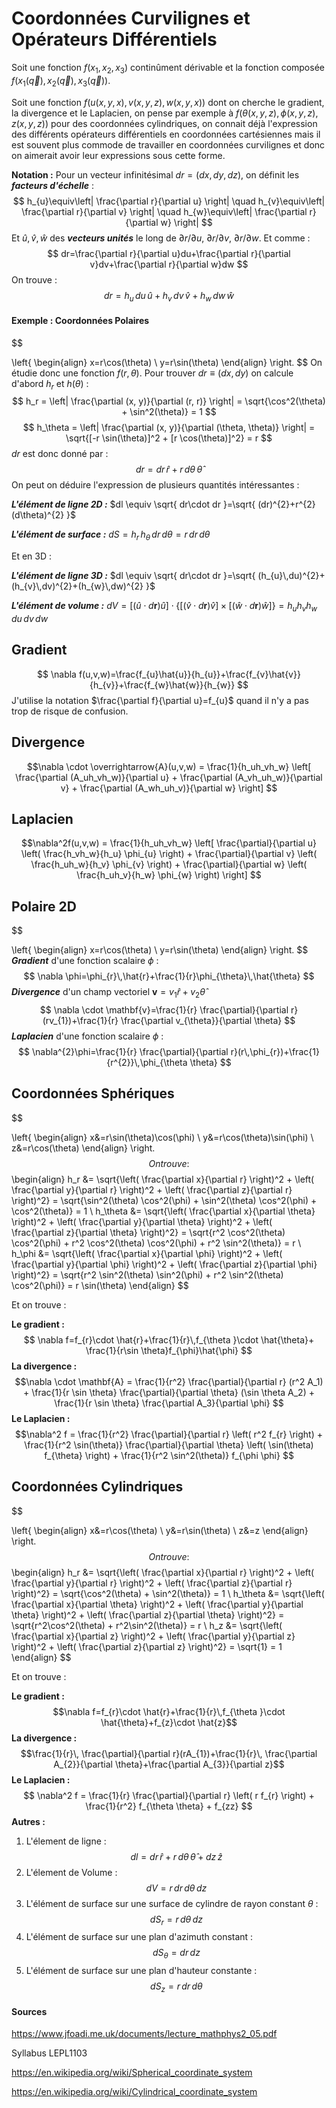 # Coordonnées Curvilignes et Opérateurs Différentiels

Soit une fonction $f(x_{1},x_{2},x_{3})$ continûment dérivable et la fonction composée $f(x_{1}(\overrightarrow{q}),x_{2}(\overrightarrow{q}),x_{3}(\overrightarrow{q}))$.

Soit une fonction $f(u(x,y,x),v(x,y,z),w(x,y,x))$ dont on cherche le gradient, la divergence et le Laplacien, on pense par exemple à $f(\theta(x,y,z),\phi(x,y,z),z(x,y,z))$ pour des coordonnées cylindriques, on connait déjà l'expression des différents opérateurs différentiels en coordonnées cartésiennes mais il est souvent plus commode de travailler en coordonnées curvilignes et donc on aimerait avoir leur expressions sous cette forme. 

**Notation :**
Pour un vecteur infinitésimal $dr=(dx,dy,dz)$, on définit les ***facteurs d'échelle*** :
$$
h_{u}\equiv\left| \frac{\partial r}{\partial u} \right| \quad h_{v}\equiv\left| \frac{\partial r}{\partial v} \right| \quad h_{w}\equiv\left| \frac{\partial r}{\partial w} \right|
$$
Et $\hat{u},\hat{v},\hat{w}$ des ***vecteurs unités*** le long de $\partial r/\partial u$,  $\partial r/\partial v$, $\partial r/\partial w$. Et comme :
$$
dr=\frac{\partial r}{\partial u}du+\frac{\partial r}{\partial v}dv+\frac{\partial r}{\partial w}dw
$$
On trouve :
$$
dr=h_{u}\,du\,\hat{u}+h_{v}\,dv\,\hat{v}+h_{w}\,dw\,\hat{w}
$$
#### Exemple : Coordonnées Polaires
$$

\left\{
\begin{align}
x=r\cos(\theta) \\
y=r\sin(\theta)
\end{align}
\right.
$$
On étudie donc une fonction $f(r,\theta)$.
Pour trouver $dr \equiv(dx,dy)$ on calcule d'abord $h_{r}$ et $h(\theta)$ :
$$
h_r = \left| \frac{\partial (x, y)}{\partial (r, r)} \right| = \sqrt{\cos^2(\theta) + \sin^2(\theta)} = 1
$$
$$
h_\theta = \left| \frac{\partial (x, y)}{\partial (\theta, \theta)} \right| = \sqrt{[-r \sin(\theta)]^2 + [r \cos(\theta)]^2} = r
$$
$dr$ est donc donné par :
$$
dr = dr \, \hat{r} + r \, d\theta \, \hat{\theta}
$$
On peut on déduire l'expression de plusieurs quantités intéressantes :

***L'élément de ligne 2D :*** $dl \equiv \sqrt{ dr\cdot dr }=\sqrt{ (dr)^{2}+r^{2}(d\theta)^{2} }$

***L'élément de surface :*** $dS=h_{r}\,h_{\theta}\,dr\,d\theta=r\,dr\,d\theta$

Et en 3D :

***L'élément de ligne 3D :*** $dl \equiv \sqrt{ dr\cdot dr }=\sqrt{ (h_{u}\,du)^{2}+(h_{v}\,dv)^{2}+(h_{w}\,dw)^{2} }$

***L'élément de volume :*** $dV = \left[ (\hat{u} \cdot d\mathbf{r})\hat{u} \right] \cdot \left\{ \left[ (\hat{v} \cdot d\mathbf{r})\hat{v} \right] \times \left[ (\hat{w} \cdot d\mathbf{r})\hat{w} \right] \right\} = h_uh_vh_w \, du \, dv \, dw$

## Gradient
$$
\nabla f(u,v,w)=\frac{f_{u}\hat{u}}{h_{u}}+\frac{f_{v}\hat{v}}{h_{v}}+\frac{f_{w}\hat{w}}{h_{w}}
$$
J'utilise la notation $\frac{\partial f}{\partial u}=f_{u}$ quand il n'y a pas trop de risque de confusion.
## Divergence
$$\nabla \cdot \overrightarrow{A}(u,v,w) = \frac{1}{h_uh_vh_w} \left[ \frac{\partial (A_uh_vh_w)}{\partial u} + \frac{\partial (A_vh_uh_w)}{\partial v} + \frac{\partial (A_wh_uh_v)}{\partial w} \right] $$
## Laplacien
$$\nabla^2f(u,v,w) = \frac{1}{h_uh_vh_w} \left[ \frac{\partial}{\partial u} \left( \frac{h_vh_w}{h_u} \phi_{u} \right) + \frac{\partial}{\partial v} \left( \frac{h_uh_w}{h_v} \phi_{v} \right) + \frac{\partial}{\partial w} \left( \frac{h_uh_v}{h_w} \phi_{w} \right) \right] $$
## Polaire 2D
$$

\left\{
\begin{align}
x=r\cos(\theta) \\
y=r\sin(\theta)
\end{align}
\right.
$$
***Gradient*** d'une fonction scalaire $\phi$ :
$$
\nabla \phi=\phi_{r}\,\hat{r}+\frac{1}{r}\phi_{\theta}\,\hat{\theta}
$$
***Divergence*** d'un champ vectoriel $\mathbf{v}=v_{1}\hat{r}+v_{2}\hat{\theta}$
$$
\nabla \cdot \mathbf{v}=\frac{1}{r} \frac{\partial}{\partial r}(rv_{1})+\frac{1}{r} \frac{\partial v_{\theta}}{\partial \theta}
$$
***Laplacien*** d'une fonction scalaire $\phi$ :
$$
\nabla^{2}\phi=\frac{1}{r} \frac{\partial}{\partial r}(r\,\phi_{r})+\frac{1}{r^{2}}\,\phi_{\theta \theta}
$$

## Coordonnées Sphériques
$$

\left\{
\begin{align}
x&=r\sin(\theta)\cos(\phi) \\
y&=r\cos(\theta)\sin(\phi) \\
z&=r\cos(\theta)
\end{align}
\right.
$$
On trouve :
$$ 
\begin{align}
h_r &= \sqrt{\left( \frac{\partial x}{\partial r} \right)^2 + \left( \frac{\partial y}{\partial r} \right)^2 + \left( \frac{\partial z}{\partial r} \right)^2} = \sqrt{\sin^2(\theta) \cos^2(\phi) + \sin^2(\theta) \cos^2(\phi) + \cos^2(\theta)} = 1 \\
h_\theta &= \sqrt{\left( \frac{\partial x}{\partial \theta} \right)^2 + \left( \frac{\partial y}{\partial \theta} \right)^2 + \left( \frac{\partial z}{\partial \theta} \right)^2} = \sqrt{r^2 \cos^2(\theta) \cos^2(\phi) + r^2 \cos^2(\theta) \cos^2(\phi) + r^2 \sin^2(\theta)} = r \\
h_\phi &= \sqrt{\left( \frac{\partial x}{\partial \phi} \right)^2 + \left( \frac{\partial y}{\partial \phi} \right)^2 + \left( \frac{\partial z}{\partial \phi} \right)^2} = \sqrt{r^2 \sin^2(\theta) \sin^2(\phi) + r^2 \sin^2(\theta) \cos^2(\phi)} = r \sin(\theta)
\end{align}
 $$

Et on trouve :

**Le gradient :**
$$
\nabla f=f_{r}\cdot \hat{r}+\frac{1}{r}\,f_{\theta }\cdot \hat{\theta}+ \frac{1}{r\sin \theta}f_{\phi}\hat{\phi}
$$
**La divergence :**
$$\nabla \cdot \mathbf{A} = \frac{1}{r^2} \frac{\partial}{\partial r} (r^2 A_1) + \frac{1}{r \sin \theta} \frac{\partial}{\partial \theta} (\sin \theta A_2) + \frac{1}{r \sin \theta} \frac{\partial A_3}{\partial \phi} $$
**Le Laplacien :**
$$\nabla^2 f = \frac{1}{r^2} \frac{\partial}{\partial r} \left( r^2 f_{r} \right) + \frac{1}{r^2 \sin(\theta)} \frac{\partial}{\partial \theta} \left( \sin(\theta) f_{\theta} \right) + \frac{1}{r^2 \sin^2(\theta)} f_{\phi \phi} $$
## Coordonnées Cylindriques
$$

\left\{
\begin{align}
x&=r\cos(\theta) \\
y&=r\sin(\theta) \\
z&=z
\end{align}
\right.
$$
On trouve :
$$ 
\begin{align}
h_r &= \sqrt{\left( \frac{\partial x}{\partial r} \right)^2 + \left( \frac{\partial y}{\partial r} \right)^2 + \left( \frac{\partial z}{\partial r} \right)^2} = \sqrt{\cos^2(\theta) + \sin^2(\theta)} = 1 \\
h_\theta &= \sqrt{\left( \frac{\partial x}{\partial \theta} \right)^2 + \left( \frac{\partial y}{\partial \theta} \right)^2 + \left( \frac{\partial z}{\partial \theta} \right)^2} = \sqrt{r^2\cos^2(\theta) + r^2\sin^2(\theta)} = r \\
h_z &= \sqrt{\left( \frac{\partial x}{\partial z} \right)^2 + \left( \frac{\partial y}{\partial z} \right)^2 + \left( \frac{\partial z}{\partial z} \right)^2} = \sqrt{1} = 1
\end{align}
 $$

Et on trouve :

**Le gradient :**
$$\nabla f=f_{r}\cdot \hat{r}+\frac{1}{r}\,f_{\theta }\cdot \hat{\theta}+f_{z}\cdot \hat{z}$$
**La divergence :**
$$\frac{1}{r}\, \frac{\partial}{\partial r}(rA_{1})+\frac{1}{r}\, \frac{\partial A_{2}}{\partial \theta}+\frac{\partial A_{3}}{\partial z}$$
**Le Laplacien :**
$$ \nabla^2 f = \frac{1}{r} \frac{\partial}{\partial r} \left( r f_{r} \right) + \frac{1}{r^2} f_{\theta \theta} + f_{zz} $$
**Autres :**
1. L'élement de ligne :
$$
dl = dr \, \hat{r} + r \, d\theta \, \hat{\theta} + dz \, \hat{z}
$$
2. L'élement de Volume :
$$
dV = r \, dr \, d\theta \, dz
$$
3. L'élément de surface sur une surface de cylindre de rayon constant $\theta$ :
$$
dS_{r} = r \, d\theta \, dz
$$
4. L'élément de surface sur une plan d'azimuth constant :
$$
dS_{\theta} = dr \, dz
$$
5. L'élément de surface sur une plan d'hauteur constante :
$$
dS_{z}=r\,dr\,d\theta
$$





#### Sources
https://www.jfoadi.me.uk/documents/lecture_mathphys2_05.pdf

Syllabus LEPL1103

https://en.wikipedia.org/wiki/Spherical_coordinate_system

https://en.wikipedia.org/wiki/Cylindrical_coordinate_system